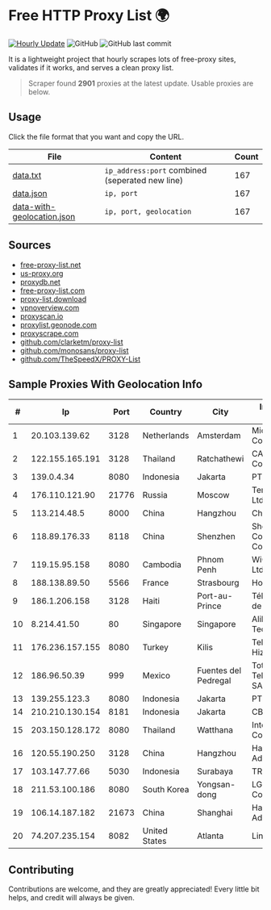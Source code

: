 
# Free HTTP Proxy List 🌍

[![Hourly Update](https://github.com/mertguvencli/http-proxy-list/actions/workflows/main.yml/badge.svg?branch=main)](https://github.com/mertguvencli/http-proxy-list/actions/workflows/main.yml)
![GitHub](https://img.shields.io/github/license/mertguvencli/http-proxy-list)
![GitHub last commit](https://img.shields.io/github/last-commit/mertguvencli/http-proxy-list)

It is a lightweight project that hourly scrapes lots of free-proxy sites, validates if it works, and serves a clean proxy list.


> Scraper found **2901** proxies at the latest update. Usable proxies are below.

## Usage

Click the file format that you want and copy the URL.


|File|Content|Count|
|----|-------|-----|
|[data.txt](https://raw.githubusercontent.com/mertguvencli/http-proxy-list/main/proxy-list/data.txt)|`ip_address:port` combined (seperated new line)|167|
|[data.json](https://raw.githubusercontent.com/mertguvencli/http-proxy-list/main/proxy-list/data.json)|`ip, port`|167|
|[data-with-geolocation.json](https://raw.githubusercontent.com/mertguvencli/http-proxy-list/main/proxy-list/data-with-geolocation.json)|`ip, port, geolocation`|167|

## Sources

* [free-proxy-list.net](https://free-proxy-list.net)
* [us-proxy.org](https://www.us-proxy.org)
* [proxydb.net](http://proxydb.net)
* [free-proxy-list.com](https://free-proxy-list.com/?page=&port=&type%5B%5D=http&type%5B%5D=https&up_time=0&search=Search)
* [proxy-list.download](https://www.proxy-list.download/HTTP)
* [vpnoverview.com](https://vpnoverview.com/privacy/anonymous-browsing/free-proxy-servers)
* [proxyscan.io](https://www.proxyscan.io)
* [proxylist.geonode.com](https://proxylist.geonode.com/api/proxy-list?limit=300&page=1&sort_by=lastChecked&sort_type=desc&protocols=http,https)
* [proxyscrape.com](https://api.proxyscrape.com/v2/?request=displayproxies&protocol=http&timeout=10000&country=all&ssl=all&anonymity=all)
* [github.com/clarketm/proxy-list](https://raw.githubusercontent.com/clarketm/proxy-list/master/proxy-list-raw.txt)
* [github.com/monosans/proxy-list](https://raw.githubusercontent.com/monosans/proxy-list/main/proxies/http.txt)
* [github.com/TheSpeedX/PROXY-List](https://raw.githubusercontent.com/TheSpeedX/PROXY-List/master/http.txt)


## Sample Proxies With Geolocation Info

|#|Ip|Port|Country|City|Internet Service Provider|
|-|--|----|-------|----|-------------------------|
|1|20.103.139.62|3128|Netherlands|Amsterdam|Microsoft Corporation|
|2|122.155.165.191|3128|Thailand|Ratchathewi|CAT Telecom Public Company Limited|
|3|139.0.4.34|8080|Indonesia|Jakarta|PT. First Media, Tbk|
|4|176.110.121.90|21776|Russia|Moscow|Teraline Telecom Ltd|
|5|113.214.48.5|8000|China|Hangzhou|Chinanet|
|6|118.89.176.33|8118|China|Shenzhen|Shenzhen Tencent Computer Systems Company Limited|
|7|119.15.95.158|8080|Cambodia|Phnom Penh|WiCAM Corporation Ltd|
|8|188.138.89.50|5566|France|Strasbourg|Host Europe GmbH|
|9|186.1.206.158|3128|Haiti|Port-au-Prince|Télécommunications de Haití (Teleco)|
|10|8.214.41.50|80|Singapore|Singapore|Alibaba (US) Technology Co., Ltd.|
|11|176.236.157.155|8080|Turkey|Kilis|Tellcom Iletisim Hizmetleri A.S.|
|12|186.96.50.39|999|Mexico|Fuentes del Pedregal|Total Play Telecomunicaciones SA De CV|
|13|139.255.123.3|8080|Indonesia|Jakarta|PT. LINKNET|
|14|210.210.130.154|8181|Indonesia|Jakarta|CBN|
|15|203.150.128.172|8080|Thailand|Watthana|Internet Thailand Company Ltd|
|16|120.55.190.250|3128|China|Hangzhou|Hangzhou Alibaba Advertising Co|
|17|103.147.77.66|5030|Indonesia|Surabaya|TRIDATA|
|18|211.53.100.186|8080|South Korea|Yongsan-dong|LG DACOM Corporation|
|19|106.14.187.182|21673|China|Shanghai|Hangzhou Alibaba Advertising Co|
|20|74.207.235.154|8082|United States|Atlanta|Linode, LLC|



## Contributing

Contributions are welcome, and they are greatly appreciated! Every
little bit helps, and credit will always be given.

